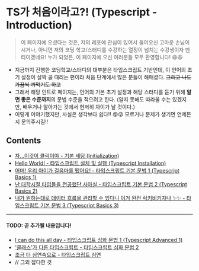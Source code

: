 # TS가 처음이라고?! (Typescript - Introduction)

> 이 페이지에 오셨다는 것은, 저의 레포에 관심이 있어서 들어오신 고마운 손님이시거나, 아니면 저의 코딩 학교/스터디를 수강하는 열정이 넘치는 수강생이자 멘티이겠네요! 누가 되었든, 이 페이지에 오신 여러분들 모두 환영합니다! 😆😆

- 지금까지 진행한 코딩학교/스터디의 대부분은 타입스크립트 기반인데, 이 언어의 초기 설정이 살짝 골 때리는 편이라 처음 단계에서 많은 분들이 해매셨다. ~~그리고 나도 가끔씩 까먹기도 하고~~
- 그래서 해당 인트로 페이지는, 언어의 기본 초기 설정과 해당 스터디를 듣기 위해 **알면 좋은 수준까지**의 문법 수준을 적으려고 한다. (알지 못해도 따라올 수는 있겠지만, 배우거나 알아가는 것에서 현저히 차이가 날 것이다.)
- 이렇게 이야기했지만, 사실은 생각보다 쉽다!! 😜😜 모르거나 문제가 생기면 언제든지 문의주시길!!

## Contents

- [자...이것이 클릭이야 - 기본 세팅 (Initialization)]()
- [Hello World! - 타입스크립트 설치 및 실행 (Typescript Installation) ]()
- [어머! 우리 아이가 걸음마를 땠어요! - 타입스크립트 기본 문법 1 (Typescript Basics 1)](https://github.com/KyumKyum/DEV_SALAD/blob/main/typescript/intro/basic1.md)
- [난 대학시절 타입들을 전공했단 사아실 - 타입스크립트 기본 문법 2 (Typescript Basics 2)](https://github.com/KyumKyum/DEV_SALAD/blob/main/typescript/intro/basic2.md)
- [내가 원하는대로 데이터 흐름을 관리할 수 있다니 이거 완전 럭키비키자나 ✨✨ - 타입스크립트 기본 문법 3 (Typescript Basics 3)](https://github.com/KyumKyum/DEV_SALAD/blob/main/typescript/intro/basic3.md)

---

#### TODO: 곧 추가될 내용입니다!

- [I can do this all day - 타입스크립트 심화 문법 1 (Typescript Advanced 1)]()
- ['클래스'가 다른 타입스크립트 - 타입스크립트 심화 문법 2]()
- [조금 더 심연속으로 - 타입스크립트 심연]()
- // 그외 잡다한 것
